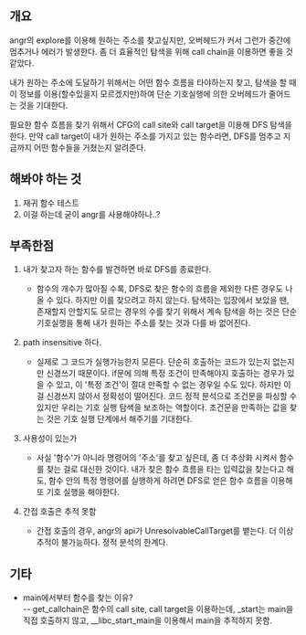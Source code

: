 ## 개요
angr의 explore를 이용해 원하는 주소를 찾고싶지만, 오버헤드가 커서 그런가 중간에 멈추거나 에러가 발생한다.
좀 더 효율적인 탐색을 위해 call chain을 이용하면 좋을 것 같았다.

내가 원하는 주소에 도달하기 위해서는 어떤 함수 흐름을 타야하는지 찾고, 탐색을 할 때 이 정보를 이용(할수있을지 모르겠지만)하여 단순 기호실행에 의한 오버헤드가 줄어드는 것을 기대한다.


필요한 함수 흐름을 찾기 위해서 CFG의 call site와 call target을 이용해 DFS 탐색을 한다.
만약 call target이 내가 원하는 주소를 가지고 있는 함수라면, DFS를 멈추고 지금까지 어떤 함수들을 거쳤는지 알려준다.


## 해봐야 하는 것
1. 재귀 함수 테스트
2. 이걸 하는데 굳이 angr를 사용해야하나..?

## 부족한점
1. 내가 찾고자 하는 함수를 발견하면 바로 DFS를 종료한다. 
	- 함수의 개수가 많아질 수록, DFS로 찾은 함수의 흐름을 제외한 다른 경우도 나올 수 있다. 하지만 이를 찾으려고 하지 않는다.
		탐색하는 입장에서 보았을 땐, 존재할지 안할지도 모르는 경우의 수를 찾기 위해서 계속 탐색을 하는 것은 단순 기호실행을 통해 내가 원하는 주소를 찾는 것과 다를 바 없어진다.

2. path insensitive 하다.
	- 실제로 그 코드가 실행가능한지 모른다. 단순히 호출하는 코드가 있는지 없는지만 신경쓰기 때문이다.
		if문에 의해 특정 조건이 만족해야지 호출하는 경우가 있을 수 있고, 이 '특정 조건'이 절대 만족할 수 없는 경우일 수도 있다.
		하지만 이걸 신경쓰지 않아서 정확성이 떨어진다. 코드 정적 분석으로 조건문을 파싱할 수 있지만 우리는 기호 실행 탐색을 보조하는 역할이다. 조건문을 만족하는 값을 찾는 것은 기호 실행 단계에서 해주기를 기대한다.
		
3. 사용성이 있는가
	- 사실 '함수'가 아니라 명령어의 '주소'를 찾고 싶은데, 좀 더 추상화 시켜서 함수를 찾는 걸로 대신한 것이다.
		내가 찾은 함수 흐름을 타는 입력값을 찾는다고 해도, 함수 안의 특정 명령어를 실행하게 하려면 DFS로 얻은 함수 흐름을 이용해 또 기호 실행을 해야한다.

4. 간접 호출은 추적 못함
	- 간접 호출의 경우, angr의 api가 UnresolvableCallTarget를 뱉는다. 더 이상 추적이 불가능하다. 정적 분석의 한계다.



## 기타
- main에서부터 함수를 찾는 이유?  
-- get_callchain은 함수의 call site, call target을 이용하는데, _start는 main을 직접 호출하지 않고, __libc_start_main을 이용해서 main을 추적하지 못함.  
